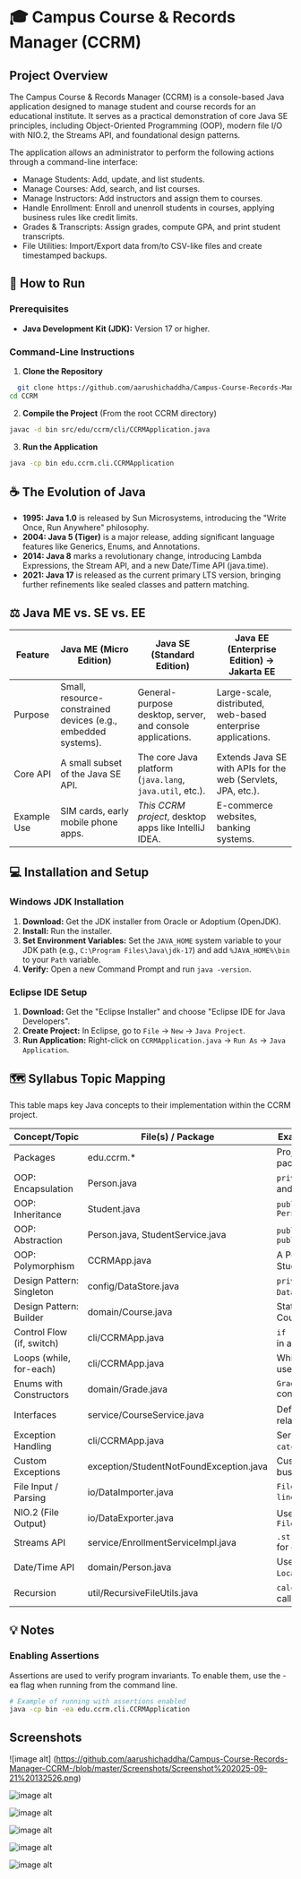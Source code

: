 # 🎓 Campus Course & Records Manager (CCRM)




## Project Overview

The Campus Course & Records Manager (CCRM) is a console-based Java application designed to manage student and course records for an educational institute. It serves as a practical demonstration of core Java SE principles, including Object-Oriented Programming (OOP), modern file I/O with NIO.2, the Streams API, and foundational design patterns.

The application allows an administrator to perform the following actions through a command-line interface:

- Manage Students: Add, update, and list students.
- Manage Courses: Add, search, and list courses.
- Manage Instructors: Add instructors and assign them to courses.
- Handle Enrollment: Enroll and unenroll students in courses, applying business rules like credit limits.
- Grades & Transcripts: Assign grades, compute GPA, and print student transcripts.
- File Utilities: Import/Export data from/to CSV-like files and create timestamped backups.


## 🚀 How to Run


### Prerequisites
- **Java Development Kit (JDK):** Version 17 or higher.
### Command-Line Instructions

1. **Clone the Repository**
```bash
  git clone https://github.com/aarushichaddha/Campus-Course-Records-Manager-CCRM-.git
cd CCRM
```

2. **Compile the Project** (From the root CCRM directory)
```bash
javac -d bin src/edu/ccrm/cli/CCRMApplication.java
```

3. **Run the Application**
```bash
java -cp bin edu.ccrm.cli.CCRMApplication
```
## ☕ The Evolution of Java
- **1995: Java 1.0** is released by Sun Microsystems, introducing the "Write Once, Run Anywhere" philosophy.
- **2004: Java 5 (Tiger)** is a major release, adding significant language features like Generics, Enums, and Annotations.
- **2014: Java 8** marks a revolutionary change, introducing Lambda Expressions, the Stream API, and a new Date/Time API (java.time).
- **2021: Java 17** is released as the current primary LTS version, bringing further refinements like sealed classes and pattern matching.
## ⚖️ Java ME vs. SE vs. EE

| Feature   | Java ME (Micro Edition) | Java SE (Standard Edition) | Java EE (Enterprise Edition) → Jakarta EE |
|-----------|--------------------------|-----------------------------|-------------------------------------------|
| Purpose   | Small, resource-constrained devices (e.g., embedded systems). | General-purpose desktop, server, and console applications. | Large-scale, distributed, web-based enterprise applications. |
| Core API  | A small subset of the Java SE API. | The core Java platform (`java.lang`, `java.util`, etc.). | Extends Java SE with APIs for the web (Servlets, JPA, etc.). |
| Example Use | SIM cards, early mobile phone apps. | *This CCRM project*, desktop apps like IntelliJ IDEA. | E-commerce websites, banking systems. |

##  💻 Installation and Setup

### Windows JDK Installation

1. **Download:** Get the JDK installer from Oracle or Adoptium (OpenJDK).
2. **Install:** Run the installer.
3. **Set Environment Variables:** Set the `JAVA_HOME` system variable to your JDK path (e.g., `C:\Program Files\Java\jdk-17`) and add `%JAVA_HOME%\bin` to your `Path` variable.
4. **Verify:** Open a new Command Prompt and run `java -version`.
### Eclipse IDE Setup

1. **Download:** Get the "Eclipse Installer" and choose "Eclipse IDE for Java Developers".
2. **Create Project:** In Eclipse, go to `File` -> `New` -> `Java Project`.
3. **Run Application:** Right-click on `CCRMApplication.java` -> `Run As` -> `Java Application`.
## 🗺️ Syllabus Topic Mapping

This table maps key Java concepts to their implementation within the CCRM project.

| Concept/Topic                   | File(s) / Package                       | Example / Method / Line Reference                |
|----------------------------------|-----------------------------------------|--------------------------------------------------|
| Packages                        | edu.ccrm.*                              | Project organized into logical packages (`cli`, `domain`, etc.) |
| OOP: Encapsulation              | Person.java                             | `private` fields with `public` getters and setters |
| OOP: Inheritance                | Student.java                            | `public class Student extends Person { ... }`      |
| OOP: Abstraction                | Person.java, StudentService.java        | `public abstract class Person`, `public interface StudentService` |
| OOP: Polymorphism               | CCRMApp.java                            | A Person reference can hold a Student or Instructor object |
| Design Pattern: Singleton       | config/DataStore.java                   | `private static instance`, `private DataStore()`, `getInstance()` |
| Design Pattern: Builder         | domain/Course.java                      | Static nested `Builder` class for Course object creation |
| Control Flow (if, switch)       | cli/CCRMApp.java                        | `if (choice == 1)`, `switch (choice)` in all menu methods |
| Loops (while, for-each)         | cli/CCRMApp.java                        | While (running) main loop, `forEach` used for printing lists |
| Enums with Constructors         | domain/Grade.java                       | `Grade(double gradePoint)` constructor and `gradePoint` field |
| Interfaces                      | service/CourseService.java              | Defines the contract for course-related business logic |
| Exception Handling              | cli/CCRMApp.java                        | Service calls are wrapped in `try-catch` blocks                    |
| Custom Exceptions               | exception/StudentNotFoundException.java | Custom exception for specific business errors                      |
| File Input / Parsing            | io/DataImporter.java                    | `Files.lines().skip(1).map(line -> line.split(","))` to read CSV   |
| NIO.2 (File Output)             | io/DataExporter.java                    | Use of `Path`, `Files.write()`, and `Files.copy()`                 |
| Streams API                     | service/EnrollmentServiceImpl.java      | `.stream().filter(...).collect(...)` for data processing           |
| Date/Time API                   | domain/Person.java                      | Use of `LocalDate` for birth dates and `LocalDateTime` for timestamps |
| Recursion                       | util/RecursiveFileUtils.java            | `calculateDirectorySize()` method calls itself for subdirectories   |

##  💡 Notes

### Enabling Assertions
Assertions are used to verify program invariants. To enable them, use the -ea flag when running from the command line.

```bash
# Example of running with assertions enabled
java -cp bin -ea edu.ccrm.cli.CCRMApplication

```

## Screenshots

![image alt] (https://github.com/aarushichaddha/Campus-Course-Records-Manager-CCRM-/blob/master/Screenshots/Screenshot%202025-09-21%20132526.png)

![image alt](https://github.com/aarushichaddha/Campus-Course-Records-Manager-CCRM-/blob/master/Screenshots/Screenshot%202025-09-21%20132548.png)

![image alt](https://github.com/aarushichaddha/Campus-Course-Records-Manager-CCRM-/blob/master/Screenshots/Screenshot%202025-09-21%20132615.png)


![image alt](https://github.com/aarushichaddha/Campus-Course-Records-Manager-CCRM-/blob/master/Screenshots/Screenshot%202025-09-21%20132626.png)


![image alt](https://github.com/aarushichaddha/Campus-Course-Records-Manager-CCRM-/blob/master/Screenshots/Screenshot%202025-09-21%20132647.png)

![image alt](https://github.com/aarushichaddha/Campus-Course-Records-Manager-CCRM-/blob/master/Screenshots/Screenshot%202025-09-21%20132704.png)
